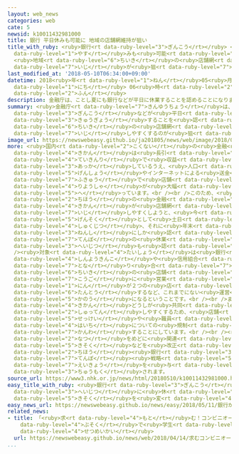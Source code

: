 ```yaml
---
layout: web_news
categories: web
cate: 5
newsid: k10011432981000
title: 銀行 平日休みも可能に 地域の店舗網維持が狙い
title_with_ruby: <ruby>銀行<rt data-ruby-level="3">ぎんこう</rt></ruby> <ruby>平日<rt data-ruby-level="3">へいじつ</rt></ruby><ruby>休<rt
  data-ruby-level="1">やす</rt></ruby>みも<ruby>可能<rt data-ruby-level="5">かのう</rt></ruby>に
  <ruby>地域<rt data-ruby-level="6">ちいき</rt></ruby>の<ruby>店舗網<rt data-ruby-level="7">てんぽもう</rt></ruby><ruby>維持<rt
  data-ruby-level="7">いじ</rt></ruby>が<ruby>狙<rt data-ruby-level="7">ねら</rt></ruby>い
last_modified_at: '2018-05-10T06:34:00+09:00'
datetime: 2018<ruby>年<rt data-ruby-level="1">ねん</rt></ruby>05<ruby>月<rt data-ruby-level="1">がつ</rt></ruby>10<ruby>日<rt
  data-ruby-level="1">にち</rt></ruby> 06<ruby>時<rt data-ruby-level="2">じ</rt></ruby>34<ruby>分<rt
  data-ruby-level="2">ふん</rt></ruby>
description: 金融庁は、ことし夏にも銀行などが平日に休業することを認めることになりました。地域の店舗網を維持しやすくするのが狙いです。
summary: <ruby>金融庁<rt data-ruby-level="7">きんゆうちょう</rt></ruby>は、ことし<ruby>夏<rt data-ruby-level="2">なつ</rt></ruby>にも<ruby>銀行<rt
  data-ruby-level="3">ぎんこう</rt></ruby>などが<ruby>平日<rt data-ruby-level="3">へいじつ</rt></ruby>に<ruby>休業<rt
  data-ruby-level="3">きゅうぎょう</rt></ruby>することを<ruby>認<rt data-ruby-level="6">みと</rt></ruby>めることになりました。<ruby>地域<rt
  data-ruby-level="6">ちいき</rt></ruby>の<ruby>店舗網<rt data-ruby-level="7">てんぽもう</rt></ruby>を<ruby>維持<rt
  data-ruby-level="7">いじ</rt></ruby>しやすくするのが<ruby>狙<rt data-ruby-level="7">ねら</rt></ruby>いです。
image_url: https://newswebeasy.github.io/ja201805/news/web/image/2018/05/10/K10011432981_1805100104_1805100634_01_02.jpg
more: <ruby>国内<rt data-ruby-level="2">こくない</rt></ruby>の<ruby>金融<rt data-ruby-level="7">きんゆう</rt></ruby><ruby>機関<rt
  data-ruby-level="4">きかん</rt></ruby>は<ruby>長引<rt data-ruby-level="2">ながび</rt></ruby>く<ruby>低金利<rt
  data-ruby-level="4">ていきんり</rt></ruby>で<ruby>収益<rt data-ruby-level="6">しゅうえき</rt></ruby>が<ruby>悪化<rt
  data-ruby-level="3">あっか</rt></ruby>しているうえ、<ruby>人口<rt data-ruby-level="1">じんこう</rt></ruby><ruby>減少<rt
  data-ruby-level="5">げんしょう</rt></ruby>やインターネットによる<ruby>送金<rt data-ruby-level="3">そうきん</rt></ruby>の<ruby>普及<rt
  data-ruby-level="7">ふきゅう</rt></ruby>で<ruby>店舗<rt data-ruby-level="7">てんぽ</rt></ruby>の<ruby>利用者<rt
  data-ruby-level="4">りようしゃ</rt></ruby>が<ruby>大幅<rt data-ruby-level="7">おおはば</rt></ruby>に<ruby>減<rt
  data-ruby-level="5">へ</rt></ruby>っています。<br /><br />このため、<ruby>金融庁<rt data-ruby-level="7">きんゆうちょう</rt></ruby>は<ruby>地方<rt
  data-ruby-level="2">ちほう</rt></ruby>の<ruby>金融<rt data-ruby-level="7">きんゆう</rt></ruby><ruby>機関<rt
  data-ruby-level="4">きかん</rt></ruby>が<ruby>店舗網<rt data-ruby-level="7">てんぽもう</rt></ruby>を<ruby>維持<rt
  data-ruby-level="7">いじ</rt></ruby>しやすくしようと、<ruby>今<rt data-ruby-level="2">いま</rt></ruby>は<ruby>原則<rt
  data-ruby-level="5">げんそく</rt></ruby>として<ruby>土日<rt data-ruby-level="1">どにち</rt></ruby>や<ruby>祝日<rt
  data-ruby-level="4">しゅくじつ</rt></ruby>、それに<ruby>年末<rt data-ruby-level="4">ねんまつ</rt></ruby><ruby>年始<rt
  data-ruby-level="3">ねんし</rt></ruby>にしか<ruby>認<rt data-ruby-level="6">みと</rt></ruby>めていない<ruby>店舗<rt
  data-ruby-level="7">てんぽ</rt></ruby>の<ruby>休業<rt data-ruby-level="3">きゅうぎょう</rt></ruby>を、<ruby>平日<rt
  data-ruby-level="3">へいじつ</rt></ruby>も<ruby>認<rt data-ruby-level="6">みと</rt></ruby>めることになりました。<br
  /><ruby>対象<rt data-ruby-level="4">たいしょう</rt></ruby>は<ruby>銀行<rt data-ruby-level="3">ぎんこう</rt></ruby>のほか、<ruby>信用金庫<rt
  data-ruby-level="4">しんようきんこ</rt></ruby>や<ruby>信用組合<rt data-ruby-level="4">しんようくみあい</rt></ruby>で、これにより<ruby>隣<rt
  data-ruby-level="7">とな</rt></ruby>り<ruby>合<rt data-ruby-level="7">あ</rt></ruby>う<ruby>地域<rt
  data-ruby-level="6">ちいき</rt></ruby>の<ruby>店舗<rt data-ruby-level="7">てんぽ</rt></ruby>が<ruby>交互<rt
  data-ruby-level="7">こうご</rt></ruby>に<ruby>営業<rt data-ruby-level="5">えいぎょう</rt></ruby>し、１<ruby>人<rt
  data-ruby-level="1">にん</rt></ruby>が２つの<ruby>店<rt data-ruby-level="2">みせ</rt></ruby>を<ruby>担当<rt
  data-ruby-level="6">たんとう</rt></ruby>するなど、これまでにない<ruby>運営<rt data-ruby-level="5">うんえい</rt></ruby>のしかたが<ruby>可能<rt
  data-ruby-level="5">かのう</rt></ruby>になるということです。<br /><br />また、<ruby>金融<rt data-ruby-level="7">きんゆう</rt></ruby><ruby>機関<rt
  data-ruby-level="4">きかん</rt></ruby>どうしが<ruby>共同<rt data-ruby-level="4">きょうどう</rt></ruby>で<ruby>出店<rt
  data-ruby-level="2">しゅってん</rt></ruby>しやすくするため、<ruby>店舗<rt data-ruby-level="7">てんぽ</rt></ruby>の<ruby>設計<rt
  data-ruby-level="5">せっけい</rt></ruby>や<ruby>職員<rt data-ruby-level="5">しょくいん</rt></ruby>の<ruby>配置<rt
  data-ruby-level="4">はいち</rt></ruby>についての<ruby>規制<rt data-ruby-level="5">きせい</rt></ruby>も<ruby>緩和<rt
  data-ruby-level="7">かんわ</rt></ruby>することにしています。<br /><br /><ruby>金融庁<rt data-ruby-level="7">きんゆうちょう</rt></ruby>は、ことし<ruby>夏<rt
  data-ruby-level="2">なつ</rt></ruby>をめどに<ruby>関連<rt data-ruby-level="4">かんれん</rt></ruby>する<ruby>規則<rt
  data-ruby-level="5">きそく</rt></ruby>などを<ruby>改正<rt data-ruby-level="4">かいせい</rt></ruby>することにしていて、<ruby>地方<rt
  data-ruby-level="2">ちほう</rt></ruby><ruby>銀行<rt data-ruby-level="3">ぎんこう</rt></ruby>などの<ruby>店舗<rt
  data-ruby-level="7">てんぽ</rt></ruby><ruby>戦略<rt data-ruby-level="5">せんりゃく</rt></ruby>にどのような<ruby>影響<rt
  data-ruby-level="7">えいきょう</rt></ruby>を<ruby>与<rt data-ruby-level="7">あた</rt></ruby>えるか<ruby>注目<rt
  data-ruby-level="3">ちゅうもく</rt></ruby>されます。
source_url: https://www3.nhk.or.jp/news/html/20180510/k10011432981000.html
easy_title_with_ruby: <ruby>銀行<rt data-ruby-level="3">ぎんこう</rt></ruby>が<ruby>平日<rt
  data-ruby-level="3">へいじつ</rt></ruby>に<ruby>休<rt data-ruby-level="1">やす</rt></ruby>んでもいいように<ruby>規則<rt
  data-ruby-level="5">きそく</rt></ruby>を<ruby>変<rt data-ruby-level="4">か</rt></ruby>える
easy_news_url: https://newswebeasy.github.io/news/easy/2018/05/11/銀行が平日に休んでもいいように規則を変える
related_news:
- title: 「<ruby>求<rt data-ruby-level="4">もと</rt></ruby>む！コンビニオーナー」なり<ruby>手<rt data-ruby-level="1">て</rt></ruby><ruby>不足<rt
    data-ruby-level="4">ぶそく</rt></ruby>で<ruby>学生<rt data-ruby-level="1">がくせい</rt></ruby>に<ruby>説明会<rt
    data-ruby-level="4">せつめいかい</rt></ruby>
  url: https://newswebeasy.github.io/news/web/2018/04/14/求むコンビニオーナーなり手不足で学生に説明会
...
```

